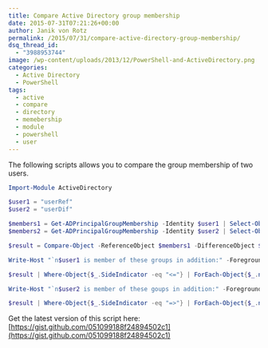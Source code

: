 ```yaml
---
title: Compare Active Directory group membership
date: 2015-07-31T07:21:26+00:00
author: Janik von Rotz
permalink: /2015/07/31/compare-active-directory-group-membership/
dsq_thread_id:
  - "3988953744"
image: /wp-content/uploads/2013/12/PowerShell-and-ActiveDirectory.png
categories:
  - Active Directory
  - PowerShell
tags:
  - active
  - compare
  - directory
  - memebership
  - module
  - powershell
  - user
---
```

The following scripts allows you to compare the group membership of two users.
<!--more-->
```powershell
Import-Module ActiveDirectory

$user1 = "userRef"
$user2 = "userDif"

$members1 = Get-ADPrincipalGroupMembership -Identity $user1 | Select-Object name
$members2 = Get-ADPrincipalGroupMembership -Identity $user2 | Select-Object name

$result = Compare-Object -ReferenceObject $members1 -DifferenceObject $members2 -Property name

Write-Host "`n$user1 is member of these groups in addition:" -ForegroundColor Black -BackgroundColor Yellow

$result | Where-Object{$_.SideIndicator -eq "<="} | ForEach-Object{$_.name}

Write-Host "`n$user2 is member of these goups in addition:" -ForegroundColor Black -BackgroundColor Yellow

$result | Where-Object{$_.SideIndicator -eq "=>"} | ForEach-Object{$_.name}
```

Get the latest version of this script here: [https://gist.github.com/051099188f24894502c1](https://gist.github.com/051099188f24894502c1)